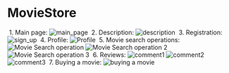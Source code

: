 ﻿# MovieStore
﻿ 1. Main page:
 ![main_page](https://github.com/Maxim-Levchenko/MovieStore/assets/126081409/5e7aa4e4-3a12-4c6d-af41-d095b663fe8e)
﻿ 2. Description:
 ![description](https://github.com/Maxim-Levchenko/MovieStore/assets/126081409/64e3f1f8-6ae5-4984-ac8b-e04cd8e46dcb)
﻿ 3. Registration:
 ![sign_up](https://github.com/Maxim-Levchenko/MovieStore/assets/126081409/dd03fd52-8a4b-4fd6-aa2c-f5c19174f39b)
﻿ 4. Profile:
 ![Profile](https://github.com/Maxim-Levchenko/MovieStore/assets/126081409/810ee2bc-f27e-465c-9bc2-6a2f0d6555d1)
﻿ 5. Movie search operations:
 ![Movie Search operation](https://github.com/Maxim-Levchenko/MovieStore/assets/126081409/28eef76c-4768-42a7-b1d5-0165373ae289)
 ![Movie Search operation 2](https://github.com/Maxim-Levchenko/MovieStore/assets/126081409/0c4fe9e8-adcd-416f-96f1-892d001e17ec)
 ![Movie Search operation 3](https://github.com/Maxim-Levchenko/MovieStore/assets/126081409/44a79fbd-eeed-48c1-965b-6a5351f5618f)
﻿ 6. Reviews:
 ![comment1](https://github.com/Maxim-Levchenko/MovieStore/assets/126081409/6a1fc17b-2b1e-4dd4-99f7-b27dd284a5b1)
 ![comment2](https://github.com/Maxim-Levchenko/MovieStore/assets/126081409/b51684c6-c6dc-48d6-b39d-a34ef951ff8a)
 ![comment3](https://github.com/Maxim-Levchenko/MovieStore/assets/126081409/f5e11b25-5f47-4a4a-9bf3-7961a5ca4942)
﻿ 7. Buying a movie:
 ![buying a movie](https://github.com/Maxim-Levchenko/MovieStore/assets/126081409/7d6d88e2-dfaa-42a6-b142-40d1af7f1efc)
